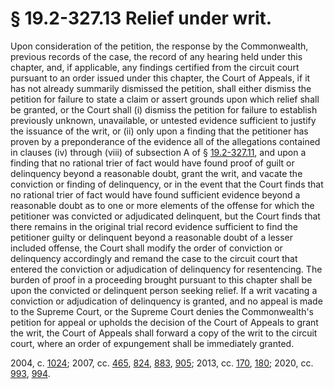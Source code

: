 # § 19.2-327.13 Relief under writ.

<p>Upon consideration of the petition, the response by the Commonwealth, previous records of the case, the record of any hearing held under this chapter, and, if applicable, any findings certified from the circuit court pursuant to an order issued under this chapter, the Court of Appeals, if it has not already summarily dismissed the petition, shall either dismiss the petition for failure to state a claim or assert grounds upon which relief shall be granted, or the Court shall (i) dismiss the petition for failure to establish previously unknown, unavailable, or untested evidence sufficient to justify the issuance of the writ, or (ii) only upon a finding that the petitioner has proven by a preponderance of the evidence all of the allegations contained in clauses (iv) through (viii) of subsection A of § <a href='/vacode/19.2-327.11/'>19.2-327.11</a>, and upon a finding that no rational trier of fact would have found proof of guilt or delinquency beyond a reasonable doubt, grant the writ, and vacate the conviction or finding of delinquency, or in the event that the Court finds that no rational trier of fact would have found sufficient evidence beyond a reasonable doubt as to one or more elements of the offense for which the petitioner was convicted or adjudicated delinquent, but the Court finds that there remains in the original trial record evidence sufficient to find the petitioner guilty or delinquent beyond a reasonable doubt of a lesser included offense, the Court shall modify the order of conviction or delinquency accordingly and remand the case to the circuit court that entered the conviction or adjudication of delinquency for resentencing. The burden of proof in a proceeding brought pursuant to this chapter shall be upon the convicted or delinquent person seeking relief. If a writ vacating a conviction or adjudication of delinquency is granted, and no appeal is made to the Supreme Court, or the Supreme Court denies the Commonwealth's petition for appeal or upholds the decision of the Court of Appeals to grant the writ, the Court of Appeals shall forward a copy of the writ to the circuit court, where an order of expungement shall be immediately granted.</p><p>2004, c. <a href='http://lis.virginia.gov/cgi-bin/legp604.exe?041+ful+CHAP1024'>1024</a>; 2007, cc. <a href='http://lis.virginia.gov/cgi-bin/legp604.exe?071+ful+CHAP0465'>465</a>, <a href='http://lis.virginia.gov/cgi-bin/legp604.exe?071+ful+CHAP0824'>824</a>, <a href='http://lis.virginia.gov/cgi-bin/legp604.exe?071+ful+CHAP0883'>883</a>, <a href='http://lis.virginia.gov/cgi-bin/legp604.exe?071+ful+CHAP0905'>905</a>; 2013, cc. <a href='http://lis.virginia.gov/cgi-bin/legp604.exe?131+ful+CHAP0170'>170</a>, <a href='http://lis.virginia.gov/cgi-bin/legp604.exe?131+ful+CHAP0180'>180</a>; 2020, cc. <a href='http://lis.virginia.gov/cgi-bin/legp604.exe?201+ful+CHAP0993'>993</a>, <a href='http://lis.virginia.gov/cgi-bin/legp604.exe?201+ful+CHAP0994'>994</a>.</p>